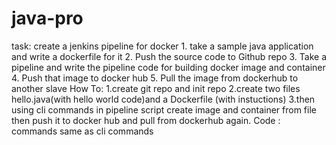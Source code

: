 # java-pro
task:     create a jenkins pipeline for docker
          1. take a sample java application and write a dockerfile for it
          2. Push the source code to Github repo
          3. Take a pipeline and write the pipeline code for building docker image and container
          4. Push that image to docker hub
          5. Pull the image from dockerhub to another slave
How To: 1.create git repo and init repo
        2.create two files hello.java(with hello world code)and a Dockerfile (with instuctions)
        3.then using cli commands in pipeline script create image and container from file then push it to docker hub
        and pull from dockerhub again.
 Code : commands same as cli commands       
